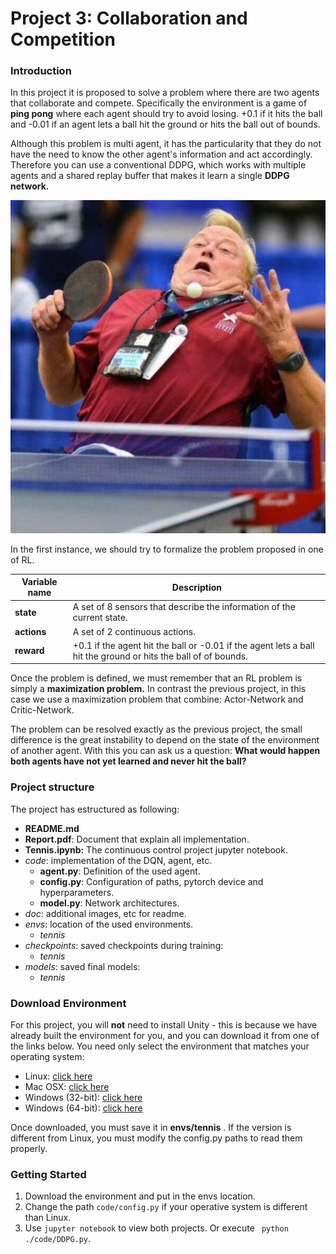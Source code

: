 # Project 3: Collaboration and Competition

### Introduction

In this project it is proposed to solve a problem where there are two agents that collaborate and compete. Specifically the environment is a game of **ping pong** where each agent should try to avoid losing. +0.1 if it hits the ball and -0.01 if an agent lets a ball hit the ground or hits the ball out of bounds.

Although this problem is multi agent, it has the particularity that they do not have the need to know the other agent's information and act accordingly. Therefore you can use a conventional DDPG, which works with multiple agents and a shared replay buffer that makes it learn a single **DDPG network.**

![Ping pong Project](./doc/ping_pong.jpg)

In the first instance, we should try to formalize the problem proposed in one of RL.

| Variable name | Description                                                  |
| ------------- | ------------------------------------------------------------ |
| **state**     | A set of 8 sensors that describe the information of the current state. |
| **actions**   | A set of 2 continuous actions.                               |
| **reward**    | +0.1 if the agent hit the ball or -0.01 if the agent lets a ball hit the ground or hits the ball of of bounds. |

Once the problem is defined, we must remember that an RL problem is simply a **maximization problem.** In contrast the previous project, in this case we use a maximization problem that combine: Actor-Network and Critic-Network.

The problem can be resolved exactly as the previous project, the small difference is the great instability to depend on the state of the environment of another agent. With this you can ask us a question: **What would happen both agents have not yet learned and never hit the ball?**

### Project structure

The project has estructured as following:

- **README.md**
- **Report.pdf**: Document that explain all implementation.
- **Tennis.ipynb:** The continuous control project jupyter notebook.
- *code*: implementation of the DQN, agent, etc.
  - **agent.py**: Definition of the used agent.
  - **config.py**: Configuration of paths, pytorch device and hyperparameters.
  - **model.py**: Network architectures.
- *doc*: additional images, etc for readme.
- *envs*: location of the used environments.
  - *tennis*
- *checkpoints*: saved checkpoints during training:
  - *tennis*
- *models*: saved final models:
  - *tennis*



### Download Environment

For this project, you will **not** need to install Unity - this is because we have already built the environment for you, and you can download it from one of the links below. You need only select the environment that matches your operating system:

- Linux: [click here](https://s3-us-west-1.amazonaws.com/udacity-drlnd/P3/Tennis/Tennis_Linux.zip)
- Mac OSX: [click here](https://s3-us-west-1.amazonaws.com/udacity-drlnd/P3/Tennis/Tennis.app.zip)
- Windows (32-bit): [click here](https://s3-us-west-1.amazonaws.com/udacity-drlnd/P3/Tennis/Tennis_Windows_x86.zip)
- Windows (64-bit): [click here](https://s3-us-west-1.amazonaws.com/udacity-drlnd/P3/Tennis/Tennis_Windows_x86_64.zip)

Once downloaded, you must save it in **envs/tennis** . If the version is different from Linux, you must modify the config.py paths to read them properly.

### Getting Started

1. Download the environment and put in the envs location.
2. Change the path ```code/config.py```  if your operative system is different than Linux.
3. Use ```jupyter notebook``` to view both projects. Or execute ``` python ./code/DDPG.py```.